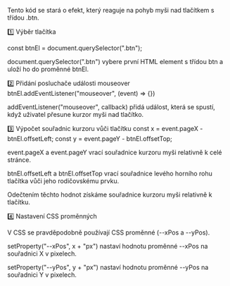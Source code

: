 Tento kód se stará o efekt, který reaguje na pohyb myši nad tlačítkem s třídou .btn.

1️⃣ Výběr tlačítka

const btnEl = document.querySelector(".btn");

document.querySelector(".btn") vybere první HTML element s třídou btn a uloží ho do proměnné btnEl.

2️⃣ Přidání posluchače události mouseover
btnEl.addEventListener("mouseover", (event) => {})

addEventListener("mouseover", callback) přidá událost, která se spustí, když uživatel přesune kurzor myši nad tlačítko.

3️⃣ Výpočet souřadnic kurzoru vůči tlačítku
const x = event.pageX - btnEl.offsetLeft;
const y = event.pageY - btnEl.offsetTop;

event.pageX a event.pageY vrací souřadnice kurzoru myši relativně k celé stránce.

btnEl.offsetLeft a btnEl.offsetTop vrací souřadnice levého horního rohu tlačítka vůči jeho rodičovskému prvku.

Odečtením těchto hodnot získáme souřadnice kurzoru myši relativně k tlačítku.

4️⃣ Nastavení CSS proměnných

V CSS se pravděpodobně používají CSS proměnné (--xPos a --yPos).

setProperty("--xPos", x + "px") nastaví hodnotu proměnné --xPos na souřadnici X v pixelech.

setProperty("--yPos", y + "px") nastaví hodnotu proměnné --yPos na souřadnici Y v pixelech.
